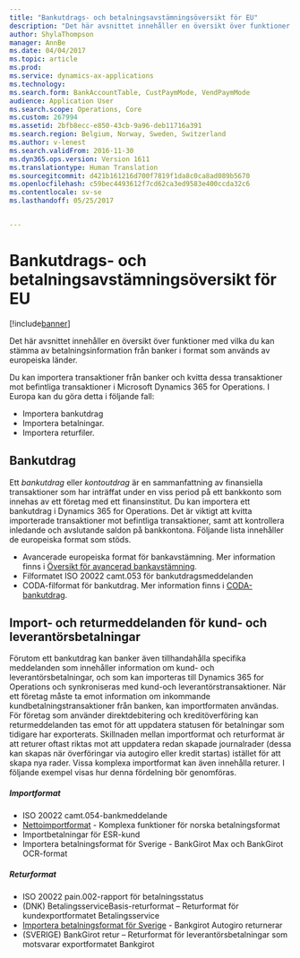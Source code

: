 ```yaml
---
title: "Bankutdrags- och betalningsavstämningsöversikt för EU"
description: "Det här avsnittet innehåller en översikt över funktioner med vilka du kan stämma av betalningsinformation från banker i format som används av europeiska länder."
author: ShylaThompson
manager: AnnBe
ms.date: 04/04/2017
ms.topic: article
ms.prod: 
ms.service: dynamics-ax-applications
ms.technology: 
ms.search.form: BankAccountTable, CustPaymMode, VendPaymMode
audience: Application User
ms.search.scope: Operations, Core
ms.custom: 267994
ms.assetid: 2bfb8ecc-e850-43cb-9a96-deb11716a391
ms.search.region: Belgium, Norway, Sweden, Switzerland
ms.author: v-lenest
ms.search.validFrom: 2016-11-30
ms.dyn365.ops.version: Version 1611
ms.translationtype: Human Translation
ms.sourcegitcommit: d421b161216d700f7819f1da8c0ca8ad089b5670
ms.openlocfilehash: c59bec4493612f7cd62ca3ed9583e400ccda32c6
ms.contentlocale: sv-se
ms.lasthandoff: 05/25/2017


---
```


# <a name="bank-statement-and-payment-reconciliation-overview-for-the-eu"></a>Bankutdrags- och betalningsavstämningsöversikt för EU

[!include[banner](../includes/banner.md)]


Det här avsnittet innehåller en översikt över funktioner med vilka du kan stämma av betalningsinformation från banker i format som används av europeiska länder.

Du kan importera transaktioner från banker och kvitta dessa transaktioner mot befintliga transaktioner i Microsoft Dynamics 365 for Operations. I Europa kan du göra detta i följande fall:

-   Importera bankutdrag
-   Importera betalningar.
-   Importera returfiler.

## <a name="bank-statements"></a>Bankutdrag
Ett *bankutdrag* eller *kontoutdrag* är en sammanfattning av finansiella transaktioner som har inträffat under en viss period på ett bankkonto som innehas av ett företag med ett finansinstitut. Du kan importera ett bankutdrag i Dynamics 365 for Operations. Det är viktigt att kvitta importerade transaktioner mot befintliga transaktioner, samt att kontrollera inledande och avslutande saldon på bankkontona. Följande lista innehåller de europeiska format som stöds.

-   Avancerade europeiska format för bankavstämning. Mer information finns i [Översikt för avancerad bankavstämning](../cash-bank-management/advanced-bank-reconciliation-overview.md).
-   Filformatet ISO 20022 camt.053 för bankutdragsmeddelanden
-   CODA-filformat för bankutdrag. Mer information finns i [CODA-bankutdrag](emea-bel-coda-bank-statement-import.md).

## <a name="customer-and-vendor-payments-import-and-return-messages"></a>Import- och returmeddelanden för kund- och leverantörsbetalningar
Förutom ett bankutdrag kan banker även tillhandahålla specifika meddelanden som innehåller information om kund- och leverantörsbetalningar, och som kan importeras till Dynamics 365 for Operations och synkroniseras med kund-och leverantörstransaktioner. När ett företag måste ta emot information om inkommande kundbetalningstransaktioner från banken, kan importformaten användas. För företag som använder direktdebitering och kreditöverföring kan returmeddelanden tas emot för att uppdatera statusen för betalningar som tidigare har exporterats. Skillnaden mellan importformat och returformat är att returer oftast riktas mot att uppdatera redan skapade journalrader (dessa kan skapas när överföringar via autogiro eller kredit startas) istället för att skapa nya rader. Vissa komplexa importformat kan även innehålla returer. I följande exempel visas hur denna fördelning bör genomföras.

##### <a name="import-formats"></a>Importformat

-   ISO 20022 camt.054-bankmeddelande
-   [Nettoimportformat](emea-nor-nets-import-format.md) - Komplexa funktioner för norska betalningsformat
-   Importbetalningar för ESR-kund
-   Importera betalningsformat för Sverige - BankGirot Max och BankGirot OCR-format

##### <a name="return-formats"></a>Returformat

-   ISO 20022 pain.002-rapport för betalningsstatus
-   (DNK) BetalingsserviceBasis-returformat – Returformat för kundexportformatet Betalingsservice
-   [Importera betalningsformat för Sverige](emea-swe-payment-formats-import.md) - Bankgirot Autogiro returnerar
-   (SVERIGE) BankGirot retur – Returformat för leverantörsbetalningar som motsvarar exportformatet Bankgirot



